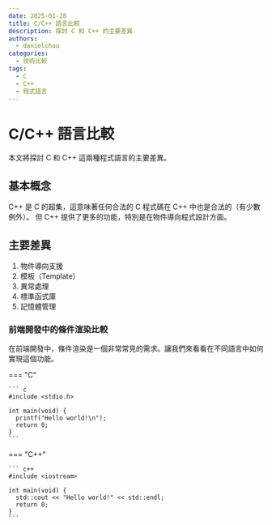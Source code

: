 ```yaml
---
date: 2025-01-28
title: C/C++ 語言比較
description: 探討 C 和 C++ 的主要差異
authors:
  - danielchou
categories:
  - 技術比較
tags:
  - C
  - C++
  - 程式語言
---
```


# C/C++ 語言比較

本文將探討 C 和 C++ 這兩種程式語言的主要差異。

<!-- more -->

## 基本概念

C++ 是 C 的超集，這意味著任何合法的 C 程式碼在 C++ 中也是合法的（有少數例外）。
但 C++ 提供了更多的功能，特別是在物件導向程式設計方面。

## 主要差異

1. 物件導向支援
2. 模板（Template）
3. 異常處理
4. 標準函式庫
5. 記憶體管理

### 前端開發中的條件渲染比較

在前端開發中，條件渲染是一個非常常見的需求。讓我們來看看在不同語言中如何實現這個功能。

=== "C"

    ``` c
    #include <stdio.h>

    int main(void) {
      printf("Hello world!\n");
      return 0;
    }
    ```

=== "C++"

    ``` c++
    #include <iostream>

    int main(void) {
      std::cout << "Hello world!" << std::endl;
      return 0;
    }
    ```
